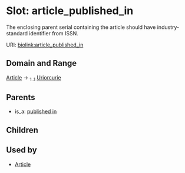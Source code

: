 
# Slot: article_published_in


The enclosing parent serial containing the article should have industry-standard identifier from ISSN.

URI: [biolink:article_published_in](https://w3id.org/biolink/vocab/article_published_in)


## Domain and Range

[Article](Article.md) &#8594;  <sub>1..1</sub> [Uriorcurie](types/Uriorcurie.md)

## Parents

 *  is_a: [published in](published_in.md)

## Children


## Used by

 * [Article](Article.md)
